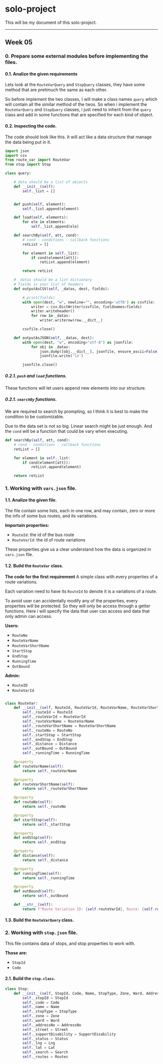 # solo-project

This will be my document of this solo-project.

---
## Week 05

### 0. Prepare some external modules before implementing the files.
#### 0.1. Analize the given requirements

Lets look at the `RouteVarQuery` and `StopQuery` classes, they have some method that are pretimuch the same as each other.

So before implement the two classes, I will make a class names `query` which will contain all the similar method of the twos. So when i implement the `RouteVarQuery` and `StopQuery` classes, i just need to inherit from the `query` class and add in some functions that are specified for each kind of object.




#### 0.2. Inspecting the code.
The code should look like this. It will act like a data structure that manage the data being put in it.

```python
import json
import csv
from route_var import RouteVar
from stop import Stop

class query:

    #_data should be a list of objects
    def __init__(self):
        self._list = []


    def push(self, element):
        self._list.append(element)

    def load(self, elements):
        for ele in elements:
            self._list.append(ele)

    def searchBy(self, att, cond):
        # cond - conditions - callback functions
        retList = []

        for element in self._list:
            if cond(element[att]):
                retList.append(element)

        return retList

    # _datas should be a list dictionary
    # fields is your list of headers
    def outputAsCSV(self, _datas, dest, fields):

        # print(fields)
        with open(dest, "w", newline="", encoding='utf8') as csvfile:
            writer = csv.DictWriter(csvfile, fieldnames=fields)
            writer.writeheader()
            for row in _datas:
                writer.writerow(row.__dict__)

        csvfile.close()

    def outputAsJSON(self, _datas, dest):
        with open(dest, "w", encoding="utf-8") as jsonfile:
            for obj in _datas:
                json.dump([obj.__dict__], jsonfile, ensure_ascii=False)
                jsonfile.write('\n')

        jsonfile.close()
```

##### 0.2.1. `push` and `load` functions.
These functions will let users append new elements into our structure.

##### 0.2.1. `searchBy` functions.

We are required to search by prompting, so I think it is best to make the condition to be customizable.

Due to the data set is not so big. Linear search might be just enough. And the `cond` will be a function that could be vary when executing.

```python
def searchBy(self, att, cond):
	# cond - conditions - callback functions
	retList = []

	for element in self._list:
		if cond(element[att]):
			retList.append(element)

	return retList
```


### 1. Working with `vars.json` file.
#### 1.1. Analize the given file.

The file contain some lists, each in one row, and may contain, zero or more the info of some bus routes, and its variations.

**Importain properties:**
- `RouteId`: the id of the bus route
- `RouteVarId`: the id of route variations

These properties give us a clear understand how the data is organized in `vars.json` file.

#### 1.2. Build the `RouteVar` class.
**The code for the first requirement**
A simple class with every properties of a route variations.

Each variation need to have its `RouteId` to denote it is a variations of a route.

To avoid user can accidentally modify any of the properties, every properties will be protected. So they will only be access through a getter functions.
Here i will specify the data that user can access and data that only admin can access.
<!-- To avoid user -->
**Users:**
- `RouteNo`
- `RouteVarName`
- `RouteVarShortName`
- `StartStop`
- `EndStop`
- `RunningTime`
- `OutBound`

**Admin:**
- `RouteID`
- `RouteVarId`

```python

class RouteVar:
	def __init__(self, RouteId, RouteVarId, RouteVarName, RouteVarShortName, RouteNo, StartStop, EndStop, Distance, OutBound, RunningTime):
		self._routeId = RouteId
		self._routeVarId = RouteVarId
		self._routeVarName = RouteVarName
		self._routeVarShortName = RouteVarShortName
		self._routeNo = RouteNo
		self._startStop = StartStop
		self._endStop = EndStop
		self._distance = Distance
		self._outBound = OutBound
		self._runningTime = RunningTime

	@property
	def routeVarName(self):
		return self._routeVarName

	@property
	def routeVarShortName(self):
		return self._routeVarShortName

	@property
	def routeNo(self):
		return self._routeNo

	@property
	def startStop(self):
		return self._startStop

	@property
	def endStop(self):
		return self._endStop

	@property
	def distance(self):
		return self._distance

	@property
	def runningTime(self):
		return self._runningTime

	@property
	def outBound(self):
		return self._outBound

	def __str__(self):
		return f"Route Variation ID: {self.routeVarId}, Route: {self.routeNo}, Start Stop: {self.startStop}, End Stop: {self.endStop}, Distance: {self.distance}, Outbound: {self.outbound}, Running Time: {self.runningTime}"


```

#### 1.3. Build the `RouteVarQuery` class.
### 2. Working with `stop.json` file.
This file contains data of stops, and stop properties to work with.

**Those are:**
- `StopId`
- `Code`

#### 2.1. Build the `stop.class`.
```python
class Stop:
    def __init__(self, StopId, Code, Name, StopType, Zone, Ward, AddressNo, Street, SupportDisability, Status, Lng, Lat, Search, Routes):
        self._stopId = StopId
        self._code = Code
        self._name = Name
        self._stopType = StopType
        self._zone = Zone
        self._ward = Ward
        self._addressNo = AddressNo
        self._street = Street
        self._supportDisability = SupportDisability
        self._status = Status
        self._lng = Lng
        self._lat = Lat
        self._search = Search
        self._routes = Routes
```
